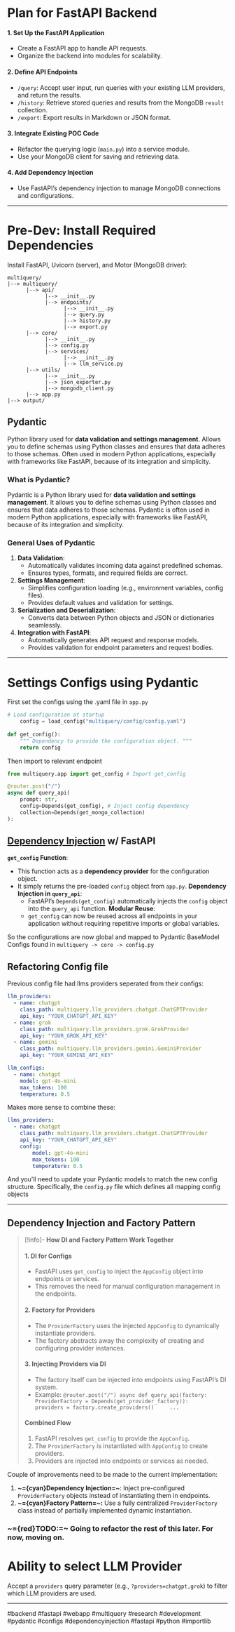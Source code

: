 # Plan for FastAPI Backend
#### **1. Set Up the FastAPI Application**
- Create a FastAPI app to handle API requests.
- Organize the backend into modules for scalability.
#### **2. Define API Endpoints**
- `/query`: Accept user input, run queries with your existing LLM providers, and return the results.
- `/history`: Retrieve stored queries and results from the MongoDB `result` collection.
- `/export`: Export results in Markdown or JSON format.
#### **3. Integrate Existing POC Code**
- Refactor the querying logic (`main.py`) into a service module.
- Use your MongoDB client for saving and retrieving data.
#### **4. Add Dependency Injection**
- Use FastAPI’s dependency injection to manage MongoDB connections and configurations.
---
# Pre-Dev: Install Required Dependencies
Install FastAPI, Uvicorn (server), and Motor (MongoDB driver):

```
multiquery/
|--> multiquery/
      |--> api/
            |--> __init__.py
            |--> endpoints/
                  |--> __init__.py
                  |--> query.py
                  |--> history.py
                  |--> export.py
      |--> core/
            |--> __init__.py
            |--> config.py
            |--> services/
                  |--> __init__.py
                  |--> llm_service.py
      |--> utils/
            |--> __init__.py
            |--> json_exporter.py
            |--> mongodb_client.py
      |--> app.py
|--> output/
```
## Pydantic
Python library used for **data validation and settings management**. Allows you to define schemas using Python classes and ensures that data adheres to those schemas. Often used in modern Python applications, especially with frameworks like FastAPI, because of its integration and simplicity.
### **What is Pydantic?**
Pydantic is a Python library used for **data validation and settings management**. It allows you to define schemas using Python classes and ensures that data adheres to those schemas. Pydantic is often used in modern Python applications, especially with frameworks like FastAPI, because of its integration and simplicity.
### **General Uses of Pydantic**
1. **Data Validation**:
    - Automatically validates incoming data against predefined schemas.
    - Ensures types, formats, and required fields are correct.
2. **Settings Management**:
    - Simplifies configuration loading (e.g., environment variables, config files).
    - Provides default values and validation for settings.
3. **Serialization and Deserialization**:
    - Converts data between Python objects and JSON or dictionaries seamlessly.
4. **Integration with FastAPI**:
    - Automatically generates API request and response models.
    - Provides validation for endpoint parameters and request bodies.

---
# Settings Configs using Pydantic

First set the configs using the .yaml file in `app.py`
```python
# Load configuration at startup 
	config = load_config("multiquery/config/config.yaml") 
	
def get_config(): 
	""" Dependency to provide the configuration object. """ 
	return config
```

Then import to relevant endpoint 
```python
from multiquery.app import get_config # Import get_config

@router.post("/")
async def query_api(
	prompt: str,
	config=Depends(get_config), # Inject config dependency
	collection=Depends(get_mongo_collection)
):
```

## [Dependency Injection](https://fastapi.tiangolo.com/tutorial/dependencies/) w/ FastAPI
**`get_config` Function**:
- This function acts as a **dependency provider** for the configuration object.
- It simply returns the pre-loaded `config` object from `app.py`.
**Dependency Injection in `query_api`**:
    - FastAPI’s `Depends(get_config)` automatically injects the `config` object into the `query_api` function.
**Modular Reuse**:
    - `get_config` can now be reused across all endpoints in your application without requiring repetitive imports or global variables.

So the configurations are now global and mapped to Pydantic BaseModel Configs found in `multiquery -> core -> config.py`

## Refactoring Config file
Previous config file had llms providers seperated from their configs:
```yaml
llm_providers:
  - name: chatgpt
    class_path: multiquery.llm_providers.chatgpt.ChatGPTProvider
    api_key: "YOUR_CHATGPT_API_KEY"
  - name: grok
    class_path: multiquery.llm_providers.grok.GrokProvider
    api_key: "YOUR_GROK_API_KEY"
  - name: gemini
    class_path: multiquery.llm_providers.gemini.GeminiProvider
    api_key: "YOUR_GEMINI_API_KEY"

llm_configs:
  - name: chatgpt
    model: gpt-4o-mini
    max_tokens: 100
    temperature: 0.5
```

Makes more sense to combine these:
```yaml
llms_providers:
  - name: chatgpt
	class_path: multiquery.llm_providers.chatgpt.ChatGPTProvider
	api_key: "YOUR_CHATGPT_API_KEY"
	config:
		model: gpt-4o-mini
		max_tokens: 100
		temperature: 0.5
```

And you'll need to update your Pydantic models to match the new config structure. 
Specifically, the `config.py` file which defines all mapping config objects

---
## Dependency Injection and Factory Pattern

>[!info]- **How DI and Factory Pattern Work Together**
>#### **1. DI for Configs**
>- FastAPI uses `get_config` to inject the `AppConfig` object into endpoints or services.
>- This removes the need for manual configuration management in the endpoints.
>
>#### **2. Factory for Providers**
>- The `ProviderFactory` uses the injected `AppConfig` to dynamically instantiate providers.
>- The factory abstracts away the complexity of creating and configuring provider instances.
>
>#### **3. Injecting Providers via DI**
>
>- The factory itself can be injected into endpoints using FastAPI’s DI system.
>- Example:
>    `@router.post("/") async def query_api(factory: ProviderFactory = Depends(get_provider_factory)):     providers = factory.create_providers()     ...`
>    
>#### **Combined Flow**
>1. FastAPI resolves `get_config` to provide the `AppConfig`.
>2. The `ProviderFactory` is instantiated with `AppConfig` to create providers.
>3. Providers are injected into endpoints or services as needed.

Couple of improvements need to be made to the current implementation:
1. **~={cyan}Dependency Injection=~**: Inject pre-configured `ProviderFactory` objects instead of instantiating them in endpoints.
2. **~={cyan}Factory Pattern=~:** Use a fully centralized `ProviderFactory` class instead of partially implemented dynamic instantiation.
### ~={red}**TODO**:=~ Going to refactor the rest of this later. For now, moving on. 

# Ability to select LLM Provider
Accept a `providers` query parameter (e.g., `?providers=chatgpt,grok`) to filter which LLM providers are used.


---

#backend #fastapi #webapp #multiquery #research #development #pydantic #configs #dependencyinjection #fastapi #python #importlib
